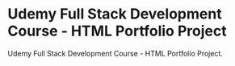 # Udemy Full Stack Development Course - HTML Portfolio Project
 Udemy Full Stack Development Course - HTML Portfolio Project.  

